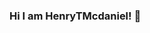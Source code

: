 ### Hi I am HenryTMcdaniel! 👋

<!--

- 🔭 I’m currently working on Windows Vista PET! game
- 🌱 I’m currently learning Vietnamese
- 👯 I’m looking to collaborate on everyone
- 🤔 I’m looking for help with all
- 💬 Ask me about: nothing
- 📫 How to reach me: visitting https://github.com/HenryTMcdaniel/HenryTMcDaniel to go my account
- 😄 Pronouns: He/Him
- ⚡ Fun fact: dancing windows vista
-->
